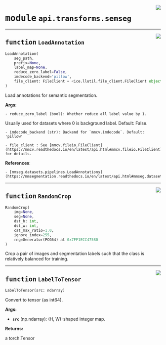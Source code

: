<!-- markdownlint-disable -->

<a href="https://github.com/tjyuyao/ice-learn/blob/main/ice/api/transforms/semseg.py#L0"><img align="right" style="float:right;" src="https://img.shields.io/badge/-source-cccccc?style=flat-square"></a>

# <kbd>module</kbd> `api.transforms.semseg`







---

<a href="https://github.com/tjyuyao/ice-learn/blob/main/ice/llutil/dictprocess.py#L12"><img align="right" style="float:right;" src="https://img.shields.io/badge/-source-cccccc?style=flat-square"></a>

## <kbd>function</kbd> `LoadAnnotation`

```python
LoadAnnotation(
    seg_path,
    prefix=None,
    label_map=None,
    reduce_zero_label=False,
    imdecode_backend='pillow',
    file_client: FileClient = <ice.llutil.file_client.FileClient object at 0x7ff1eccdb850>
)
```

Load annotations for semantic segmentation.


**Args**:

    - reduce_zero_label (bool): Whether reduce all label value by 1.
 Usually used for datasets where 0 is background label.
 Default: False.

    - imdecode_backend (str): Backend for `mmcv.imdecode`. Default: 'pillow'

    - file_client : See [mmcv.fileio.FileClient](https://mmcv.readthedocs.io/en/latest/api.html#mmcv.fileio.FileClient) for details.


**References**:

    - [mmseg.datasets.pipelines.LoadAnnotations](https://mmsegmentation.readthedocs.io/en/latest/api.html#mmseg.datasets.pipelines.LoadAnnotations)





---

<a href="https://github.com/tjyuyao/ice-learn/blob/main/ice/llutil/dictprocess.py#L58"><img align="right" style="float:right;" src="https://img.shields.io/badge/-source-cccccc?style=flat-square"></a>

## <kbd>function</kbd> `RandomCrop`

```python
RandomCrop(
    img=None,
    seg=None,
    dst_h: int,
    dst_w: int,
    cat_max_ratio=1.0,
    ignore_index=255,
    rng=Generator(PCG64) at 0x7FF1ECC47580
)
```

Crop a pair of images and segmentation labels such that the class is relatively balanced for training.





---

<a href="https://github.com/tjyuyao/ice-learn/blob/main/ice/llutil/dictprocess.py#L86"><img align="right" style="float:right;" src="https://img.shields.io/badge/-source-cccccc?style=flat-square"></a>

## <kbd>function</kbd> `LabelToTensor`

```python
LabelToTensor(src: ndarray)
```

Convert to tensor (as int64).




**Args:**


 - <b>`src`</b> (np.ndarray):  (H, W)-shaped integer map.




**Returns:**

a torch.Tensor






